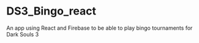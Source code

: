 # DS3_Bingo_react
An app using React and Firebase to be able to play bingo tournaments for Dark Souls 3
